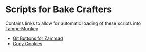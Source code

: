 # Scripts for Bake Crafters

Contains links to allow for automatic loading of these scripts into [TamperMonkey]([Title](https://www.tampermonkey.net/))

- [Git Buttons for Zammad](https://github.com/AlexOConnorHub/bc-scripts/raw/main/git-buttons.user.js)
- [Copy Cookies](https://github.com/AlexOConnorHub/bc-scripts/raw/main/cookie-copy.user.js)
